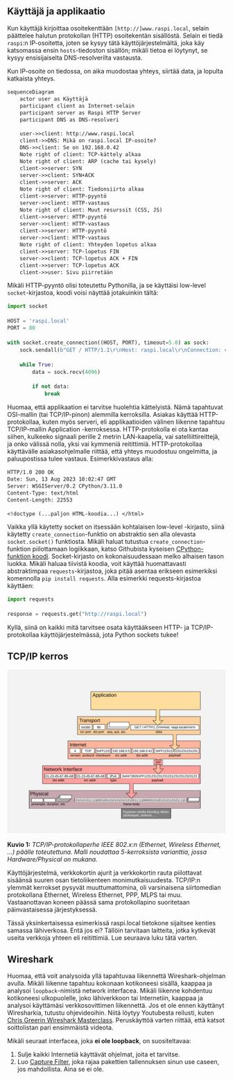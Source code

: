 ## Käyttäjä ja applikaatio

Kun käyttäjä kirjoittaa osoitekenttään `[http://]www.raspi.local`, selain päättelee halutun protokollan (HTTP) osoitekentän sisällöstä. Selain ei tiedä `raspi`:n IP-osoitetta, joten se kysyy tätä käyttöjärjestelmältä, joka käy katsomassa ensin `hosts`-tiedoston sisällön; mikäli tietoa ei löytynyt, se kysyy ensisijaiselta DNS-resolverilta vastausta.

Kun IP-osoite on tiedossa, on aika muodostaa yhteys, siirtää data, ja lopulta katkaista yhteys.

```mermaid
sequenceDiagram
	actor user as Käyttäjä
    participant client as Internet-selain
    participant server as Raspi HTTP Server
    participant DNS as DNS-resolveri
  
    user->>client: http://www.raspi.local
    client->>DNS: Mikä on raspi.local IP-osoite?
    DNS->>client: Se on 192.168.0.42
    Note right of client: TCP-kättely alkaa
    Note right of client: ARP (cache tai kysely)
    client->>server: SYN
    server->>client: SYN+ACK
    client->>server: ACK
    Note right of client: Tiedonsiirto alkaa
    client->>server: HTTP-pyyntö
    server->>client: HTTP-vastaus
    Note right of client: Muut resurssit (CSS, JS)
    client->>server: HTTP-pyyntö
    server->>client: HTTP-vastaus
    client->>server: HTTP-pyyntö
    server->>client: HTTP-vastaus
    Note right of client: Yhteyden lopetus alkaa
    client->>server: TCP-lopetus FIN
    server->>client: TCP-lopetus ACK + FIN
    client->>server: TCP-lopetus ACK
    client->>user: Sivu piirretään

```

Mikäli HTTP-pyyntö olisi toteutettu Pythonilla,  ja se käyttäisi low-level `socket`-kirjastoa, koodi voisi näyttää jotakuinkin tältä:

```python
import socket

HOST = 'raspi.local'
PORT = 80

with socket.create_connection((HOST, PORT), timeout=5.0) as sock:
    sock.sendall(b"GET / HTTP/1.1\r\nHost: raspi.local\r\nConnection: close\r\n\r\n")
    
    while True:
        data = sock.recv(4096)

        if not data:
            break
```

Huomaa, että applikaation ei tarvitse huolehtia kättelyistä. Nämä tapahtuvat OSI-mallin (tai TCP/IP-pinon) alemmilla kerroksilla. Asiakas käyttää HTTP-protokollaa, kuten myös serveri, eli applikaatioiden välinen liikenne tapahtuu TCP/IP-mallin Application -kerroksessa. HTTP-protokolla ei ota kantaa siihen, kulkeeko signaali perille 2 metrin LAN-kaapelia, vai satelliittireittejä, ja onko välissä nolla, yksi vai kymmeniä reitittimiä. HTTP-protokollaa käyttävälle asiakasohjelmalle riittää, että yhteys muodostuu ongelmitta, ja paluupostissa tulee vastaus. Esimerkkivastaus alla:

```
HTTP/1.0 200 OK
Date: Sun, 13 Aug 2023 10:02:47 GMT
Server: WSGIServer/0.2 CPython/3.11.0
Content-Type: text/html
Content-Length: 22553

<!doctype (...paljon HTML-koodia...) </html>
```

Vaikka yllä käytetty socket on itsessään kohtalaisen low-level -kirjasto, siinä käytetty `create_connection`-funktio on abstraktio sen alla olevasta `socket.socket()` funktiosta. Mikäli haluat tutustua `create_connection`-funktion piilottamaan logiikkaan, katso Githubista kyseisen [CPython-funktion koodi](https://github.com/python/cpython/blob/main/Lib/socket.py). Socket-kirjasto on kokonaisuudessaan melko alhaisen tason luokka. Mikäli haluaa tiivistä koodia, voit käyttää huomattavasti abstraktimpaa `requests`-kirjastoa, joka pitää asentaa erikseen esimerkiksi komennolla `pip install requests`. Alla esimerkki requests-kirjastoa käyttäen:

```python
import requests

response = requests.get("http://raspi.local")
```

Kyllä, siinä on kaikki mitä tarvitsee osata käyttääkseen HTTP- ja TCP/IP-protokollaa käyttöjärjestelmässä, jota Python sockets tukee!



## TCP/IP kerros

![tcp_to_cable](../images/tcp_to_cable.svg)

**Kuvio 1:** *TCP/IP-protokollaperhe IEEE 802.x:n (Ethernet, Wireless Ethernet, ...) päälle toteutettuna. Malli noudattaa 5-kerroksista varianttia, jossa Hardware/Physical on mukana.*

Käyttöjärjestelmä, verkkokortin ajurit ja verkkokortin rauta piilottavat sisäänsä suuren osan tietoliikenteen monimutkaisuudesta. TCP/IP:n ylemmät kerrokset pysyvät muuttumattomina, oli varsinaisena siirtomedian protokollana Ethernet, Wireless Ethernet, PPP, MLPS tai muu. Vastaanottavan koneen päässä sama protokollapino suoritetaan päinvastaisessa järjestyksessä.

Tässä yksinkertaisessa esimerkissä raspi.local tietokone sijaitsee kenties samassa lähiverkosa. Entä jos ei? Tällöin tarvitaan laitteita, jotka kytkevät useita verkkoja yhteen eli reitittimiä. Lue seuraava luku tätä varten.


## Wireshark

Huomaa, että voit analysoida yllä tapahtuvaa liikennettä Wireshark-ohjelman avulla. Mikäli liikenne tapahtuu kokonaan kotikoneesi sisällä, kaappaa ja analysoi `loopback`-nimistä network interfacea. Mikäli liikenne kohdentuu kotikoneesi ulkopuolelle, joko lähiverkkoon tai Internetiin, kaappaa ja analysoi käyttämäsi verkkosovittimen liikennettä. Jos et ole ennen käyttänyt Wiresharkia, tutustu ohjevideoihin. Niitä löytyy Youtubesta reilusti, kuten [Chris Greerin Wireshark Masterclass](https://www.youtube.com/watch?v=OU-A2EmVrKQ&list=PLW8bTPfXNGdC5Co0VnBK1yVzAwSSphzpJ&index=1). Peruskäyttöä varten riittää, että katsot soittolistan pari ensimmäistä videota.

Mikäli seuraat interfacea, joka **ei ole loopback**, on suositeltavaa:

1. Sulje kaikki Internetiä käyttävät ohjelmat, joita et tarvitse.
2. Luo [Capture Filter](https://wiki.wireshark.org/CaptureFilters), joka rajaa pakettien tallennuksen sinun use caseen, jos mahdollista. Aina se ei ole.